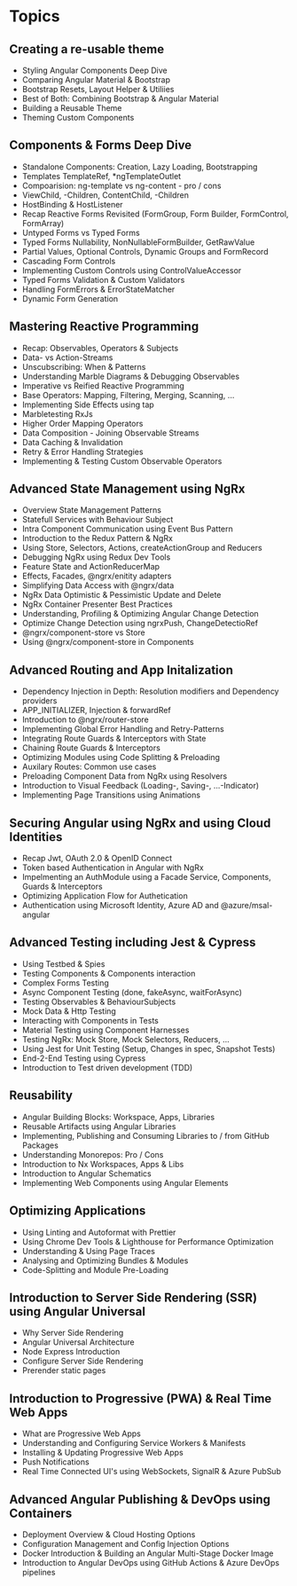 # Topics

## Creating a re-usable theme

- Styling Angular Components Deep Dive
- Comparing Angular Material & Bootstrap
- Bootstrap Resets, Layout Helper & Utiliies
- Best of Both: Combining Bootstrap & Angular Material
- Building a Reusable Theme
- Theming Custom Components

## Components & Forms Deep Dive

- Standalone Components: Creation, Lazy Loading, Bootstrapping
- Templates TemplateRef, *ngTemplateOutlet
- Compoarision: ng-template vs ng-content - pro / cons
- ViewChild, -Children, ContentChild, -Children
- HostBinding & HostListener
- Recap Reactive Forms Revisited (FormGroup, Form Builder, FormControl, FormArray)
- Untyped Forms vs Typed Forms 
- Typed Forms Nullability, NonNullableFormBuilder, GetRawValue
- Partial Values, Optional Controls, Dynamic Groups and FormRecord
- Cascading Form Controls
- Implementing Custom Controls using ControlValueAccessor
- Typed Forms Validation & Custom Validators
- Handling FormErrors & ErrorStateMatcher
- Dynamic Form Generation

## Mastering Reactive Programming

- Recap: Observables, Operators & Subjects
- Data- vs Action-Streams
- Unscubscribing: When & Patterns
- Understanding Marble Diagrams & Debugging Observables
- Imperative vs Reified Reactive Programming
- Base Operators: Mapping, Filtering, Merging, Scanning, ...
- Implementing Side Effects using tap
- Marbletesting RxJs
- Higher Order Mapping Operators
- Data Composition - Joining Observable Streams
- Data Caching & Invalidation
- Retry & Error Handling Strategies
- Implementing & Testing Custom Observable Operators

## Advanced State Management using NgRx

- Overview State Management Patterns
- Statefull Services with Behaviour Subject
- Intra Component Communication using Event Bus Pattern
- Introduction to the Redux Pattern & NgRx
- Using Store, Selectors, Actions, createActionGroup and Reducers
- Debugging NgRx using Redux Dev Tools
- Feature State and ActionReducerMap
- Effects, Facades, @ngrx/enitity adapters
- Simplifying Data Access with @ngrx/data
- NgRx Data Optimistic & Pessimistic Update and Delete
- NgRx Container Presenter Best Practices
- Understanding, Profiling & Optimizing Angular Change Detection
- Optimize Change Detection using ngrxPush, ChangeDetectioRef
- @ngrx/component-store vs Store
- Using @ngrx/component-store in Components

## Advanced Routing and App Initalization

- Dependency Injection in Depth: Resolution modifiers and Dependency providers
- APP_INITIALIZER, Injection & forwardRef
- Introduction to @ngrx/router-store
- Implementing Global Error Handling and Retry-Patterns
- Integrating Route Guards & Interceptors with State
- Chaining Route Guards & Interceptors
- Optimizing Modules using Code Splitting & Preloading
- Auxilary Routes: Common use cases
- Preloading Component Data from NgRx using Resolvers
- Introduction to Visual Feedback (Loading-, Saving-, ...-Indicator)
- Implementing Page Transitions using Animations

## Securing Angular using NgRx and using Cloud Identities

- Recap Jwt, OAuth 2.0 & OpenID Connect
- Token based Authentication in Angular with NgRx
- Impelmenting an AuthModule using a Facade Service, Components, Guards & Interceptors
- Optimizing Application Flow for Authetication
- Authentication using Microsoft Identity, Azure AD and @azure/msal-angular

## Advanced Testing including Jest & Cypress

- Using Testbed & Spies
- Testing Components & Components interaction
- Complex Forms Testing
- Async Component Testing (done, fakeAsync, waitForAsync)
- Testing Observables & BehaviourSubjects
- Mock Data & Http Testing
- Interacting with Components in Tests
- Material Testing using Component Harnesses
- Testing NgRx: Mock Store, Mock Selectors, Reducers, ...
- Using Jest for Unit Testing (Setup, Changes in spec, Snapshot Tests)
- End-2-End Testing using Cypress
- Introduction to Test driven development (TDD)

## Reusability

- Angular Building Blocks: Workspace, Apps, Libraries
- Reusable Artifacts using Angular Libraries
- Implementing, Publishing and Consuming Libraries to / from GitHub Packages
- Understanding Monorepos: Pro / Cons
- Introduction to Nx Workspaces, Apps & Libs
- Introduction to Angular Schematics
- Implementing Web Components using Angular Elements

## Optimizing Applications

- Using Linting and Autoformat with Prettier
- Using Chrome Dev Tools & Lighthouse for Performance Optimization
- Understanding & Using Page Traces
- Analysing and Optimizing Bundles & Modules
- Code-Splitting and Module Pre-Loading

## Introduction to Server Side Rendering (SSR) using Angular Universal

- Why Server Side Rendering
- Angular Universal Architecture
- Node Express Introduction
- Configure Server Side Rendering
- Prerender static pages

## Introduction to Progressive (PWA) & Real Time Web Apps

- What are Progressive Web Apps
- Understanding and Configuring Service Workers & Manifests
- Installing & Updating Progressive Web Apps
- Push Notifications
- Real Time Connected UI's using WebSockets, SignalR & Azure PubSub

## Advanced Angular Publishing & DevOps using Containers

- Deployment Overview & Cloud Hosting Options
- Configuration Management and Config Injection Options
- Docker Introduction & Building an Angular Multi-Stage Docker Image
- Introduction to Angular DevOps using GitHub Actions & Azure DevOps pipelines
